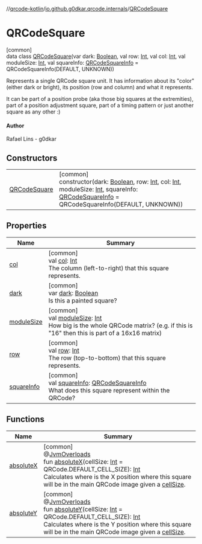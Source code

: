 //[qrcode-kotlin](../../../index.md)/[io.github.g0dkar.qrcode.internals](../index.md)/[QRCodeSquare](index.md)

# QRCodeSquare

[common]\
data class [QRCodeSquare](index.md)(var dark: [Boolean](https://kotlinlang.org/api/latest/jvm/stdlib/kotlin/-boolean/index.html), val row: [Int](https://kotlinlang.org/api/latest/jvm/stdlib/kotlin/-int/index.html), val col: [Int](https://kotlinlang.org/api/latest/jvm/stdlib/kotlin/-int/index.html), val moduleSize: [Int](https://kotlinlang.org/api/latest/jvm/stdlib/kotlin/-int/index.html), val squareInfo: [QRCodeSquareInfo](../-q-r-code-square-info/index.md) = QRCodeSquareInfo(DEFAULT, UNKNOWN))

Represents a single QRCode square unit. It has information about its &quot;color&quot; (either dark or bright), its position (row and column) and what it represents.

It can be part of a position probe (aka those big squares at the extremities), part of a position adjustment square, part of a timing pattern or just another square as any other :)

#### Author

Rafael Lins - g0dkar

## Constructors

| | |
|---|---|
| [QRCodeSquare](-q-r-code-square.md) | [common]<br>constructor(dark: [Boolean](https://kotlinlang.org/api/latest/jvm/stdlib/kotlin/-boolean/index.html), row: [Int](https://kotlinlang.org/api/latest/jvm/stdlib/kotlin/-int/index.html), col: [Int](https://kotlinlang.org/api/latest/jvm/stdlib/kotlin/-int/index.html), moduleSize: [Int](https://kotlinlang.org/api/latest/jvm/stdlib/kotlin/-int/index.html), squareInfo: [QRCodeSquareInfo](../-q-r-code-square-info/index.md) = QRCodeSquareInfo(DEFAULT, UNKNOWN)) |

## Properties

| Name | Summary |
|---|---|
| [col](col.md) | [common]<br>val [col](col.md): [Int](https://kotlinlang.org/api/latest/jvm/stdlib/kotlin/-int/index.html)<br>The column (left-to-right) that this square represents. |
| [dark](dark.md) | [common]<br>var [dark](dark.md): [Boolean](https://kotlinlang.org/api/latest/jvm/stdlib/kotlin/-boolean/index.html)<br>Is this a painted square? |
| [moduleSize](module-size.md) | [common]<br>val [moduleSize](module-size.md): [Int](https://kotlinlang.org/api/latest/jvm/stdlib/kotlin/-int/index.html)<br>How big is the whole QRCode matrix? (e.g. if this is &quot;16&quot; then this is part of a 16x16 matrix) |
| [row](row.md) | [common]<br>val [row](row.md): [Int](https://kotlinlang.org/api/latest/jvm/stdlib/kotlin/-int/index.html)<br>The row (top-to-bottom) that this square represents. |
| [squareInfo](square-info.md) | [common]<br>val [squareInfo](square-info.md): [QRCodeSquareInfo](../-q-r-code-square-info/index.md)<br>What does this square represent within the QRCode? |

## Functions

| Name | Summary |
|---|---|
| [absoluteX](absolute-x.md) | [common]<br>@[JvmOverloads](https://kotlinlang.org/api/latest/jvm/stdlib/kotlin.jvm/-jvm-overloads/index.html)<br>fun [absoluteX](absolute-x.md)(cellSize: [Int](https://kotlinlang.org/api/latest/jvm/stdlib/kotlin/-int/index.html) = QRCode.DEFAULT_CELL_SIZE): [Int](https://kotlinlang.org/api/latest/jvm/stdlib/kotlin/-int/index.html)<br>Calculates where is the X position where this square will be in the main QRCode image given a [cellSize](absolute-x.md). |
| [absoluteY](absolute-y.md) | [common]<br>@[JvmOverloads](https://kotlinlang.org/api/latest/jvm/stdlib/kotlin.jvm/-jvm-overloads/index.html)<br>fun [absoluteY](absolute-y.md)(cellSize: [Int](https://kotlinlang.org/api/latest/jvm/stdlib/kotlin/-int/index.html) = QRCode.DEFAULT_CELL_SIZE): [Int](https://kotlinlang.org/api/latest/jvm/stdlib/kotlin/-int/index.html)<br>Calculates where is the Y position where this square will be in the main QRCode image given a [cellSize](absolute-y.md). |
